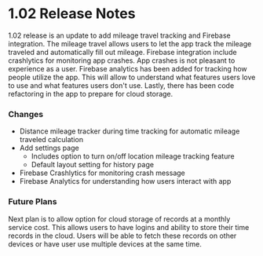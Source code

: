 # 1.02 Release Notes

1.02 release is an update to add mileage travel tracking and Firebase integration. The mileage travel allows users to let the app track the mileage traveled and automatically fill out mileage. Firebase integration include crashlytics for monitoring app crashes. App crashes is not pleasant to experience as a user. Firebase analytics has been added for tracking how people utilize the app. This will allow to understand what features users love to use and what features users don't use. Lastly, there has been code refactoring in the app to prepare for cloud storage.

### Changes

- Distance mileage tracker during time tracking for automatic mileage traveled calculation
- Add settings page
  - Includes option to turn on/off location mileage tracking feature
  - Default layout setting for history page
- Firebase Crashlytics for monitoring crash message
- Firebase Analytics for understanding how users interact with app

### Future Plans

Next plan is to allow option for cloud storage of records at a monthly service cost. This allows users to have logins and ability to store their time records in the cloud. Users will be able to fetch these records on other devices or have user use multiple devices at the same time.